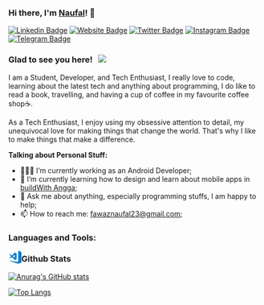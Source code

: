 ### Hi there, I'm [Naufal](https://andriawan24.github.io)! 👋

[![Linkedin Badge](https://img.shields.io/badge/-LinkedIn-0e76a8?style=flat-square&logo=Linkedin&logoColor=white)](https://linkedin.com/in/naufal-fawwaz-andriawan)
[![Website Badge](https://img.shields.io/badge/Website-3b5998?style=flat-square&logo=google-chrome&logoColor=white)](https://andriawan24.github.io)
[![Twitter Badge](https://img.shields.io/badge/-Twitter-00acee?style=flat-square&logo=Twitter&logoColor=white)](https://twitter.com/fawaznaufal23)
[![Instagram Badge](https://img.shields.io/badge/-Instagram-e4405f?style=flat-square&logo=Instagram&logoColor=white)](https://instagram.com/andriawan245/)
[![Telegram Badge](https://img.shields.io/badge/-Telegram-0088cc?style=flat-square&logo=Telegram&logoColor=white)](https://t.me/andriawan24)

### Glad to see you here! &nbsp; ![](https://visitor-badge.glitch.me/badge?page_id=andriawan24.andriawan24)

I am a Student, Developer, and Tech Enthusiast, I really love to code, learning about the latest tech and anything about programming, I do like to read a book, travelling, and having a cup of coffee in my favourite coffee shop☕️.

As a Tech Enthusiast, I enjoy using my obsessive attention to detail, my unequivocal love for making things that change the world. That's why I like to make things that make a difference.

**Talking about Personal Stuff:**

- 👨🏻‍💻 I’m currently working as an Android Developer;
- 🚀 I’m currently learning how to design and learn about mobile apps in [buildWith Angga](https://buildwithangga.com/);
- 💬 Ask me about anything, especially programming stuffs, I am happy to help;
- 📫 How to reach me: [fawaznaufal23@gmail.com](mailto:fawaznaufal23@gmail.com);

### Languages and Tools:
<img align="left" alt="Visual Studio Code" width="26px" src="https://raw.githubusercontent.com/github/explore/80688e429a7d4ef2fca1e82350fe8e3517d3494d/topics/visual-studio-code/visual-studio-code.png" />

### Github Stats

[![Anurag's GitHub stats](https://github-readme-stats.vercel.app/api?username=andriawan24)](https://github.com/anuraghazra/github-readme-stats)

[![Top Langs](https://github-readme-stats.vercel.app/api/top-langs/?username=andriawan24&layout=compact)](https://github.com/anuraghazra/github-readme-stats)